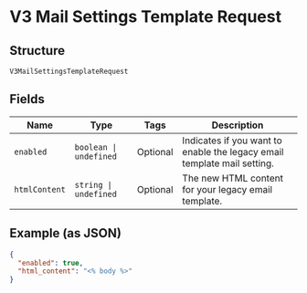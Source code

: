 
# V3 Mail Settings Template Request

## Structure

`V3MailSettingsTemplateRequest`

## Fields

| Name | Type | Tags | Description |
|  --- | --- | --- | --- |
| `enabled` | `boolean \| undefined` | Optional | Indicates if you want to enable the legacy email template mail setting. |
| `htmlContent` | `string \| undefined` | Optional | The new HTML content for your legacy email template. |

## Example (as JSON)

```json
{
  "enabled": true,
  "html_content": "<% body %>"
}
```

